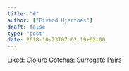 ```yaml
---
title: "#"
author: ["Eivind Hjertnes"]
draft: false
type: "post"
date: 2018-10-23T07:02:19+02:00
---
```


Liked:
[Clojure
Gotchas: Surrogate Pairs](https://lambdaisland.com/blog/2017-06-12-clojure-gotchas-surrogate-pairs)
